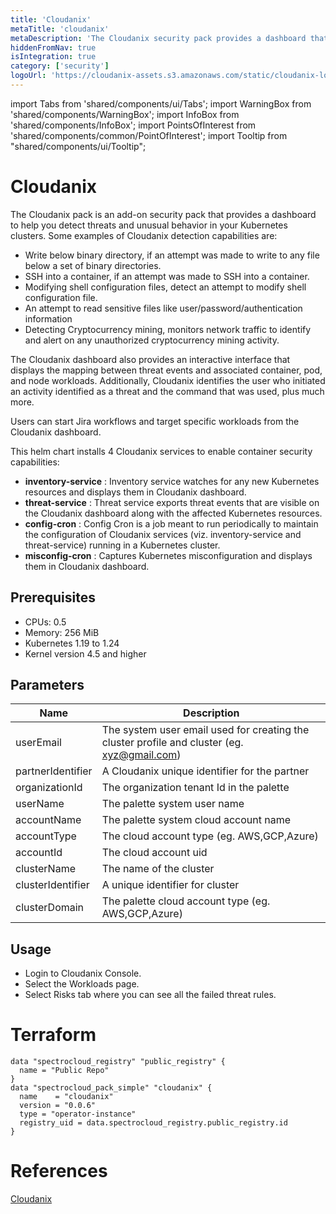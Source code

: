 ```yaml
---
title: 'Cloudanix'
metaTitle: 'cloudanix'
metaDescription: 'The Cloudanix security pack provides a dashboard that displays threats and unusual behavior in Kubernetes containers in Palette'.
hiddenFromNav: true
isIntegration: true
category: ['security']
logoUrl: 'https://cloudanix-assets.s3.amazonaws.com/static/cloudanix-logo-p.png'
---
```


import Tabs from 'shared/components/ui/Tabs';
import WarningBox from 'shared/components/WarningBox';
import InfoBox from 'shared/components/InfoBox';
import PointsOfInterest from 'shared/components/common/PointOfInterest';
import Tooltip from "shared/components/ui/Tooltip";

# Cloudanix

The Cloudanix pack is an add-on security pack that provides a dashboard to help you detect threats and unusual behavior in your Kubernetes clusters. Some examples of Cloudanix detection capabilities are:

- Write below binary directory, if an attempt was made to write to any file below a set of binary directories.
- SSH into a container, if an attempt was made to SSH into a container.
- Modifying shell configuration files, detect an attempt to modify shell configuration file.
- An attempt to read sensitive files like user/password/authentication information
- Detecting Cryptocurrency mining, monitors network traffic to identify and alert on any unauthorized cryptocurrency mining activity.

The Cloudanix dashboard also provides an interactive interface that displays the mapping between threat events and associated container, pod, and node workloads. Additionally, Cloudanix identifies the user who initiated an activity  identified as a threat and the command that was used, plus much more.

Users can start Jira workflows and target specific workloads from the Cloudanix dashboard.

This helm chart installs 4 Cloudanix services to enable container security capabilities:

- **inventory-service** : Inventory service watches for any new Kubernetes resources and displays them in Cloudanix dashboard.
- **threat-service** : Threat service exports threat events that are visible on the Cloudanix dashboard along with the affected Kubernetes resources.
- **config-cron** : Config Cron is a job meant to run periodically to maintain the configuration of Cloudanix services (viz. inventory-service and threat-service) running in a Kubernetes cluster.
- **misconfig-cron** : Captures Kubernetes misconfiguration and displays them in Cloudanix dashboard.

## Prerequisites

- CPUs: 0.5
- Memory: 256 MiB
- Kubernetes 1.19 to 1.24
- Kernel version 4.5 and higher

## Parameters

| Name | Description |
| --- | --- |
| userEmail | The system user email used for creating the cluster profile and cluster (eg. xyz@gmail.com) |
| partnerIdentifier | A Cloudanix unique identifier for the partner |
| organizationId | The organization tenant Id in the palette |
| userName | The palette system user name |
| accountName | The palette system cloud account name |
| accountType | The cloud account type (eg. AWS,GCP,Azure) |
| accountId | The cloud account uid |
| clusterName | The name of the cluster |
| clusterIdentifier | A unique identifier for cluster |
| clusterDomain | The palette cloud account type (eg. AWS,GCP,Azure) |

## Usage

- Login to Cloudanix Console.
- Select the Workloads page.
- Select Risks tab where you can see all the failed threat rules.

# Terraform

``` hcl
data "spectrocloud_registry" "public_registry" {
  name = "Public Repo"
}
data "spectrocloud_pack_simple" "cloudanix" {
  name    = "cloudanix"
  version = "0.0.6"
  type = "operator-instance"
  registry_uid = data.spectrocloud_registry.public_registry.id
}
```

# References

[Cloudanix](https://docs.cloudanix.com/introduction)